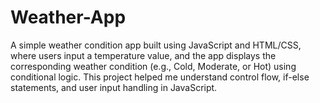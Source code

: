 # Weather-App
A simple weather condition app built using JavaScript and HTML/CSS, where users input a temperature value, and the app displays the corresponding weather condition (e.g., Cold, Moderate, or Hot) using conditional logic. This project helped me understand control flow, if-else statements, and user input handling in JavaScript.
